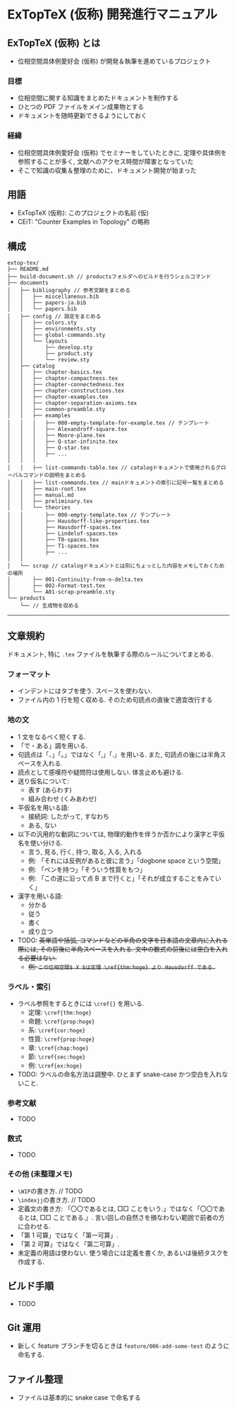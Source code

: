 # ExTopTeX (仮称) 開発進行マニュアル

## ExTopTeX (仮称) とは

- 位相空間具体例愛好会 (仮称) が開発＆執筆を進めているプロジェクト

### 目標

- 位相空間に関する知識をまとめたドキュメントを制作する
- ひとつの PDF ファイルをメイン成果物とする
- ドキュメントを随時更新できるようにしておく

### 経緯

- 位相空間具体例愛好会 (仮称) でセミナーをしていたときに, 定理や具体例を参照することが多く, 文献へのアクセス時間が障害となっていた
- そこで知識の収集＆整理のために、ドキュメント開発が始まった

## 用語

- ExTopTeX (仮称): このプロジェクトの名前 (仮)
- CEiT: "Counter Examples in Topology" の略称

## 構成

```
extop-tex/
├── README.md
├── build-document.sh // productsフォルダへのビルドを行うシェルコマンド
├── documents
│   ├── bibliography // 参考文献をまとめる
│   │   ├── miscellaneous.bib
│   │   ├── papers-ja.bib
│   │   └── papers.bib
│   ├── config // 設定をまとめる
│   │   ├── colors.sty
│   │   ├── environments.sty
│   │   ├── global-commands.sty
│   │   └── layouts
│   │       ├── develop.sty
│   │       ├── product.sty
│   │       └── review.sty
│   ├── catalog
│   │   ├── chapter-basics.tex
│   │   ├── chapter-compactness.tex
│   │   ├── chapter-connectedness.tex
│   │   ├── chapter-constructions.tex
│   │   ├── chapter-examples.tex
│   │   ├── chapter-separation-axioms.tex
│   │   ├── common-preamble.sty
│   │   ├── examples
│   │   │   ├── 000-empty-template-for-example.tex // テンプレート
│   │   │   ├── Alexandroff-square.tex
│   │   │   ├── Moore-plane.tex
│   │   │   ├── Q-star-infinite.tex
│   │   │   ├── Q-star.tex
│   │   │   ├── ...
│   │   │
│   │   ├── list-commands-table.tex // catalogドキュメントで使用されるグローバルコマンドの説明をまとめる
│   │   ├── list-commands.tex // mainドキュメントの索引に記号一覧をまとめる
│   │   ├── main-root.tex
│   │   ├── manual.md
│   │   ├── preliminary.tex
│   │   └── theories
│   │       ├── 000-empty-template.tex // テンプレート
│   │       ├── Hausdorff-like-properties.tex
│   │       ├── Hausdorff-spaces.tex
│   │       ├── Lindelof-spaces.tex
│   │       ├── T0-spaces.tex
│   │       ├── T1-spaces.tex
│   │       ├── ...
│   │  
│   └── scrap // catalogドキュメントとは別にちょっとした内容をメモしておくための場所
│       ├── 001-Continuity-from-n-delta.tex
│       ├── 002-Format-test.tex
│       └── A01-scrap-preamble.sty
└── products
    └── // 生成物を収める
```

---

## 文章規約

ドキュメント, 特に `.tex` ファイルを執筆する際のルールについてまとめる.

### フォーマット

- インデントにはタブを使う. スペースを使わない.
- ファイル内の 1 行を短く収める. そのため句読点の直後で適宜改行する

### 地の文

- 1 文をなるべく短くする.
- 「で・ある」調を用いる.
- 句読点は「、」「。」ではなく「,」「.」を用いる. また, 句読点の後には半角スペースを入れる.
- 読点として感嘆符や疑問符は使用しない. 体言止めも避ける.
- 送り仮名について:
  - 表す (あらわす)
  - 組み合わせ (くみあわせ)
- 平仮名を用いる語:
  - 接続詞: したがって, すなわち
  - ある, ない
- 以下の汎用的な動詞については, 物理的動作を伴うか否かにより漢字と平仮名を使い分ける.
  - 言う, 見る, 行く, 持つ, 取る, 入る, 入れる
  - 例: 「それには反例があると彼に言う」「dogbone space という空間」
  - 例: 「ペンを持つ」「そういう性質をもつ」
  - 例: 「この道に沿って点 B まで行くと」「それが成立することをみていく」
- 漢字を用いる語:
  - 分かる
  - 従う
  - 書く
  - 成り立つ
- TODO: ~~英単語や括弧, コマンドなどの半角の文字を日本語の文章内に入れる際には, その前後に半角スペースを入れる. 文中の数式の前後には空白を入れる必要はない.~~
  - ~~例: `この位相空間$ X $は定理 \ref{thm:hoge} より Hausdorff である.`~~

### ラベル・索引

- ラベル参照をするときには `\cref{}` を用いる.
  - 定理: `\cref{thm:hoge}`
  - 命題: `\cref{prop:hoge}`
  - 系: `\cref{cor:hoge}`
  - 性質: `\cref{prop:hoge}`
  - 章: `\cref{chap:hoge}`
  - 節: `\cref{sec:hoge}`
  - 例: `\cref{ex:hoge}`
- TODO: ラベルの命名方法は調整中. ひとまず snake-case かつ空白を入れないこと.

### 参考文献

- TODO

### 数式

- TODO

### その他 (未整理メモ)

- `\WIP`の書き方. // TODO
- `\indexjj`の書き方. // TODO
- 定義文の書き方: 「〇〇であるとは, □□ ことをいう.」ではなく「〇〇であるとは, □□ ことである.」. 言い回しの自然さを損なわない範囲で前者の方に合わせる.
- 「第 1 可算」ではなく「第一可算」.
- 「第 2 可算」ではなく「第二可算」.
- 未定義の用語は使わない. 使う場合には定義を書くか, あるいは後続タスクを作成する.

## ビルド手順

- TODO

## Git 運用

- 新しく feature ブランチを切るときは `feature/006-add-some-test` のように命名する.

## ファイル整理

- ファイルは基本的に snake case で命名する
